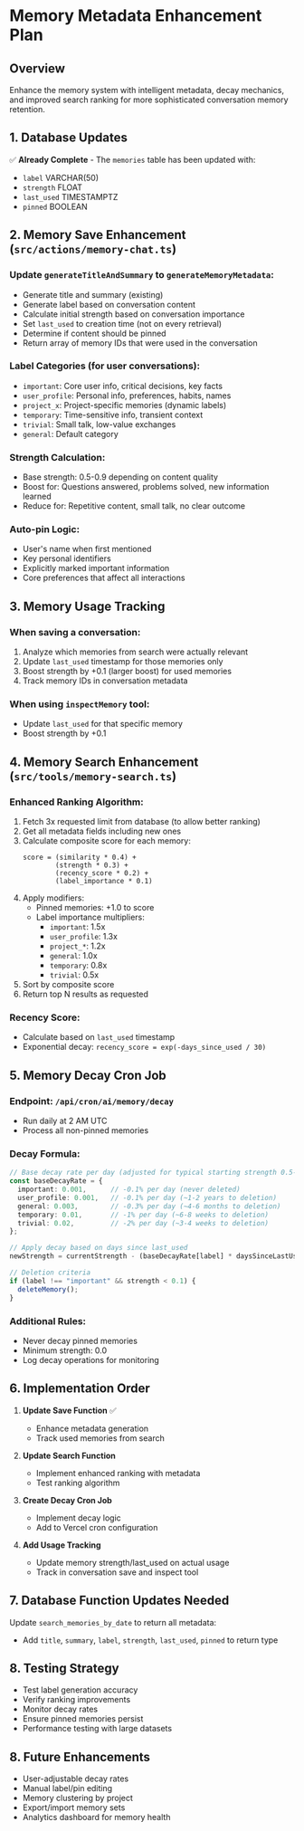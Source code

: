 # Memory Metadata Enhancement Plan

## Overview

Enhance the memory system with intelligent metadata, decay mechanics, and improved search ranking for more sophisticated conversation memory retention.

## 1. Database Updates

✅ **Already Complete** - The `memories` table has been updated with:
- `label` VARCHAR(50)
- `strength` FLOAT
- `last_used` TIMESTAMPTZ
- `pinned` BOOLEAN

## 2. Memory Save Enhancement (`src/actions/memory-chat.ts`)

### Update `generateTitleAndSummary` to `generateMemoryMetadata`:

- Generate title and summary (existing)
- Generate label based on conversation content
- Calculate initial strength based on conversation importance
- Set `last_used` to creation time (not on every retrieval)
- Determine if content should be pinned
- Return array of memory IDs that were used in the conversation

### Label Categories (for user conversations):

- `important`: Core user info, critical decisions, key facts
- `user_profile`: Personal info, preferences, habits, names
- `project_x`: Project-specific memories (dynamic labels)
- `temporary`: Time-sensitive info, transient context
- `trivial`: Small talk, low-value exchanges
- `general`: Default category

### Strength Calculation:

- Base strength: 0.5-0.9 depending on content quality
- Boost for: Questions answered, problems solved, new information learned
- Reduce for: Repetitive content, small talk, no clear outcome

### Auto-pin Logic:

- User's name when first mentioned
- Key personal identifiers
- Explicitly marked important information
- Core preferences that affect all interactions

## 3. Memory Usage Tracking

### When saving a conversation:
1. Analyze which memories from search were actually relevant
2. Update `last_used` timestamp for those memories only
3. Boost strength by +0.1 (larger boost) for used memories
4. Track memory IDs in conversation metadata

### When using `inspectMemory` tool:
- Update `last_used` for that specific memory
- Boost strength by +0.1

## 4. Memory Search Enhancement (`src/tools/memory-search.ts`)

### Enhanced Ranking Algorithm:

1. Fetch 3x requested limit from database (to allow better ranking)
2. Get all metadata fields including new ones
3. Calculate composite score for each memory:
   ```
   score = (similarity * 0.4) +
           (strength * 0.3) +
           (recency_score * 0.2) +
           (label_importance * 0.1)
   ```
4. Apply modifiers:
   - Pinned memories: +1.0 to score
   - Label importance multipliers:
     - `important`: 1.5x
     - `user_profile`: 1.3x
     - `project_*`: 1.2x
     - `general`: 1.0x
     - `temporary`: 0.8x
     - `trivial`: 0.5x
5. Sort by composite score
6. Return top N results as requested

### Recency Score:

- Calculate based on `last_used` timestamp
- Exponential decay: `recency_score = exp(-days_since_used / 30)`

## 5. Memory Decay Cron Job

### Endpoint: `/api/cron/ai/memory/decay`

- Run daily at 2 AM UTC
- Process all non-pinned memories

### Decay Formula:

```typescript
// Base decay rate per day (adjusted for typical starting strength 0.5-0.7)
const baseDecayRate = {
  important: 0.001,      // -0.1% per day (never deleted)
  user_profile: 0.001,   // -0.1% per day (~1-2 years to deletion)
  general: 0.003,        // -0.3% per day (~4-6 months to deletion)
  temporary: 0.01,       // -1% per day (~6-8 weeks to deletion)
  trivial: 0.02,         // -2% per day (~3-4 weeks to deletion)
};

// Apply decay based on days since last_used
newStrength = currentStrength - (baseDecayRate[label] * daysSinceLastUsed);

// Deletion criteria
if (label !== "important" && strength < 0.1) {
  deleteMemory();
}
```

### Additional Rules:

- Never decay pinned memories
- Minimum strength: 0.0
- Log decay operations for monitoring

## 6. Implementation Order

1. **Update Save Function** ✅
   - Enhance metadata generation
   - Track used memories from search

2. **Update Search Function**
   - Implement enhanced ranking with metadata
   - Test ranking algorithm

3. **Create Decay Cron Job**
   - Implement decay logic
   - Add to Vercel cron configuration

4. **Add Usage Tracking**
   - Update memory strength/last_used on actual usage
   - Track in conversation save and inspect tool

## 7. Database Function Updates Needed

Update `search_memories_by_date` to return all metadata:
- Add `title`, `summary`, `label`, `strength`, `last_used`, `pinned` to return type

## 8. Testing Strategy

- Test label generation accuracy
- Verify ranking improvements
- Monitor decay rates
- Ensure pinned memories persist
- Performance testing with large datasets

## 8. Future Enhancements

- User-adjustable decay rates
- Manual label/pin editing
- Memory clustering by project
- Export/import memory sets
- Analytics dashboard for memory health
